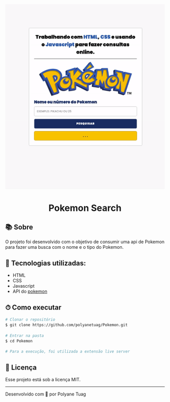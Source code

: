 <div align="center">
  <img justify-content="center" width= '800' src="./assets/gifPokemon.gif" />
  <h1>Pokemon Search</h1>
</div>

## 📚 Sobre

O projeto foi desenvolvido com o objetivo de consumir uma api de Pokemon para fazer uma busca com o nome e o tipo do Pokemon.

## 🚀 Tecnologias utilizadas:

- HTML
- CSS
- Javascript
- API do <a href='https://pokeapi.co'>pokemon</a>

## ⏱ Como executar

```bash
# Clonar o repositório
$ git clone https://github.com/polyanetuag/Pokemon.git

# Entrar na pasta
$ cd Pokemon

# Para a execução, foi utilizada a extensão live server

```

## 📝 Licença

Esse projeto está sob a licença MIT.

---

Desenvolvido com 💜 por Polyane Tuag
